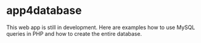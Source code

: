 # app4database
This web app is still in development. Here are examples how to use MySQL queries in PHP and how to create the entire database.   

